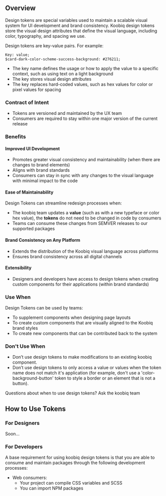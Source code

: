 ## Overview

Design tokens are special variables used to maintain a scalable
visual system for UI development and brand consistency.
Koobiq design tokens store the visual design attributes that define the visual language, including color, typography, and spacing we use.


Design tokens are key-value pairs. For example:
```
Key: value;
$card-dark-color-scheme-success-background: #276211;
```
- The key name defines the usage or how to apply the value to a specific context, such as using text on a light background
- The key stores visual design attributes
- The key replaces hard-coded values, such as hex values for color or pixel values for spacing

### Contract of Intent
- Tokens are versioned and maintained by the UX team
- Consumers are required to stay within one major version of the current release

### Benefits

#### Improved UI Development
- Promotes greater visual consistency and maintainability (when there are changes to brand elements)
- Aligns with brand standards
- Consumers can stay in sync with any changes to the visual language with minimal impact to the code

#### Ease of Maintainability
Design Tokens can streamline redesign processes when:
- The koobiq team updates a **value** (such as with a new typeface or color hex value),
  the **tokens** do not need to be changed in code by consumers
- Teams can consume these changes from SEMVER releases to our supported packages

#### Brand Consistency on Any Platform
- Extends the distribution of the Koobiq visual language across platforms
- Ensures brand consistency across all digital channels

#### Extensibility
- Designers and developers have access to design tokens when creating custom components
  for their applications (within brand standards)

### Use When
Design Tokens can be used by teams:
- To supplement components when designing page layouts
- To create custom components that are visually aligned to the Koobiq brand styles
- To create new components that can be contributed back to the system

### Don't Use When
- Don’t use design tokens to make modifications to an existing koobiq component.
- Don’t use design tokens to only access a value or values when the token name does not match it's application
  (for example, don't use a 'color-background-button' token to style a border or an element that is not a button).

Questions about when to use design tokens? Ask the koobiq team

## How to Use Tokens

### For Designers
Soon...

### For Developers
A base requirement for using koobiq design tokens is that you are able
to consume and maintain packages through the following development processes:
- Web consumers:
    - Your project can compile CSS variables and SCSS
    - You can import NPM packages


